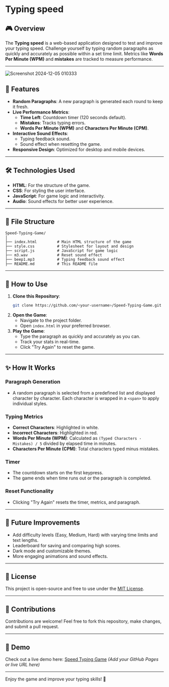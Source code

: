 # Typing speed

## 🎮 Overview

The **Typing speed** is a web-based application designed to test and improve your typing speed. Challenge yourself by typing random paragraphs as quickly and accurately as possible within a set time limit. Metrics like **Words Per Minute (WPM)** and **mistakes** are tracked to measure performance.

---
![Screenshot 2024-12-05 010333](https://github.com/user-attachments/assets/3fa4d02f-588a-491e-876a-94e555bfcb31)

## 🚀 Features

- **Random Paragraphs**: A new paragraph is generated each round to keep it fresh.
- **Live Performance Metrics**:
  - **Time Left**: Countdown timer (120 seconds default).
  - **Mistakes**: Tracks typing errors.
  - **Words Per Minute (WPM)** and **Characters Per Minute (CPM)**.
- **Interactive Sound Effects**:
  - Typing feedback sound.
  - Sound effect when resetting the game.
- **Responsive Design**: Optimized for desktop and mobile devices.

---

## 🛠️ Technologies Used

- **HTML**: For the structure of the game.
- **CSS**: For styling the user interface.
- **JavaScript**: For game logic and interactivity.
- **Audio**: Sound effects for better user experience.

---

## 📂 File Structure

```
Speed-Typing-Game/
│
├── index.html         # Main HTML structure of the game
├── style.css          # Stylesheet for layout and design
├── script.js          # JavaScript for game logic
├── m3.wav             # Reset sound effect
├── beep1.mp3          # Typing feedback sound effect
├── README.md          # This README file
```

---

## 📖 How to Use

1. **Clone this Repository**:
   ```bash
   git clone https://github.com/<your-username>/Speed-Typing-Game.git
   ```
2. **Open the Game**:
   - Navigate to the project folder.
   - Open `index.html` in your preferred browser.
3. **Play the Game**:
   - Type the paragraph as quickly and accurately as you can.
   - Track your stats in real-time.
   - Click "Try Again" to reset the game.

---

## ✨ How It Works

### Paragraph Generation
- A random paragraph is selected from a predefined list and displayed character by character. Each character is wrapped in a `<span>` to apply individual styles.

### Typing Metrics
- **Correct Characters**: Highlighted in white.
- **Incorrect Characters**: Highlighted in red.
- **Words Per Minute (WPM)**: Calculated as `(Typed Characters - Mistakes) / 5` divided by elapsed time in minutes.
- **Characters Per Minute (CPM)**: Total characters typed minus mistakes.

### Timer
- The countdown starts on the first keypress.
- The game ends when time runs out or the paragraph is completed.

### Reset Functionality
- Clicking "Try Again" resets the timer, metrics, and paragraph.

---

## 🎯 Future Improvements

- Add difficulty levels (Easy, Medium, Hard) with varying time limits and text lengths.
- Leaderboard for saving and comparing high scores.
- Dark mode and customizable themes.
- More engaging animations and sound effects.

---

## 📄 License

This project is open-source and free to use under the [MIT License](https://opensource.org/licenses/MIT).

---

## 🌟 Contributions

Contributions are welcome! Feel free to fork this repository, make changes, and submit a pull request.

---

## 🎉 Demo

Check out a live demo here: [Speed Typing Game](#) *(Add your GitHub Pages or live URL here)*

---

Enjoy the game and improve your typing skills! 🚀
